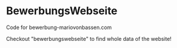 # BewerbungsWebseite
Code for bewerbung-mariovonbassen.com

Checkout "bewerbungswebseite" to find whole data of the website!
